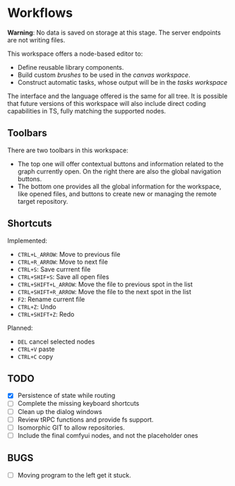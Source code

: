 # Workflows

**Warning**: No data is saved on storage at this stage. The server endpoints are not writing files.

This workspace offers a node-based editor to:

- Define reusable library components.
- Build custom _brushes_ to be used in the _canvas workspace_.
- Construct automatic tasks, whose output will be in the _tasks workspace_

The interface and the language offered is the same for all tree.
It is possible that future versions of this workspace will also include direct coding capabilities in TS, fully matching the supported nodes.

## Toolbars

There are two toolbars in this workspace:

- The top one will offer contextual buttons and information related to the graph currently open. On the right there are also the global navigation buttons.
- The bottom one provides all the global information for the workspace, like opened files, and buttons to create new or managing the remote target repository.

## Shortcuts

Implemented:

- `CTRL+L_ARROW`: Move to previous file
- `CTRL+R_ARROW`: Move to next file
- `CTRL+S`: Save currrent file
- `CTRL+SHIF+S`: Save all open files
- `CTRL+SHIFT+L_ARROW`: Move the file to previous spot in the list
- `CTRL+SHIFT+R_ARROW`: Move the file to the next spot in the list
- `F2`: Rename current file
- `CTRL+Z`: Undo
- `CTRL+SHIFT+Z`: Redo

Planned:

- `DEL` cancel selected nodes
- `CTRL+V` paste
- `CTRL+C` copy

## TODO

- [x] Persistence of state while routing
- [ ] Complete the missing keyboard shortcuts
- [ ] Clean up the dialog windows
- [ ] Review tRPC functions and provide fs support.
- [ ] Isomorphic GIT to allow repositories.
- [ ] Include the final comfyui nodes, and not the placeholder ones

## BUGS

- [ ] Moving program to the left get it stuck.

